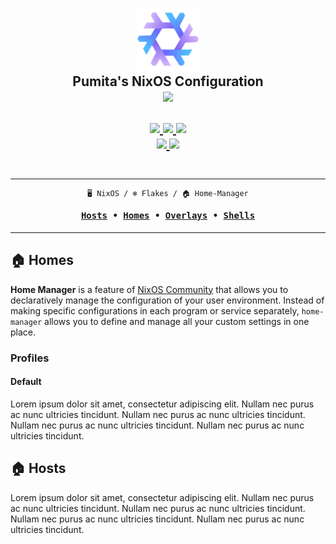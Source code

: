 <h2 align="center">
    <br/>
    <a href="#"><img src=".github/logo.png" alt="NixOS" width="100" /></a>
    <br />
    <span>Pumita's NixOS Configuration</span>
    <br />
    <img src="https://raw.githubusercontent.com/catppuccin/catppuccin/main/assets/palette/macchiato.png" width="600px" />
    <br /><br />
    <a href="https://github.com/cosasdepuma/nixos/issues">
        <img src="https://img.shields.io/github/issues/cosasdepuma/nixos?style=for-the-badge&color=fab387&labelColor=303446&logoColor=f0f0f0&logo=gitbook">
    </a>
    <a href="https://github.com/cosasdepuma/nixos/stargazers">
        <img src="https://img.shields.io/github/stars/cosasdepuma/nixos?style=for-the-badge&color=ca9ee6&labelColor=303446&logoColor=f0f0f0&logo=starship">
    </a>
    <a href="https://github.com/cosasdepuma/nixos">
        <img src="https://img.shields.io/github/repo-size/cosasdepuma/nixos?style=for-the-badge&color=ea999c&labelColor=303446&logoColor=f0f0f0&logo=github">
    </a>
    <br/>
    <a href="https://nixos.org/blog/announcements.html#nixos-23.05">
        <img src="https://img.shields.io/badge/nixos%20version-23.05-b4befe?labelColor=303446&style=for-the-badge&logo=nixos">
    </a>
    <a href="https://github.com/nixos/nixpkgs">
        <img src="https://img.shields.io/badge/nix%20channel-unstable-bac2de?labelColor=303446&style=for-the-badge&logo=nixos">
    </a>
    <br /><br />
</h2>

<div align="center">
<hr/>

```ocaml
🖥️ NixOS / ❄️ Flakes / 🏠 Home-Manager
```

<h4>
    <pre align="center"><a href="https://github.com/cosasdepuma/nixos#-Hosts">Hosts</a> • <a href="https://github.com/cosasdepuma/nixos#-Homes">Homes</a> • <a href="https://github.com/cosasdepuma/nixos#-Overlays">Overlays</a> • <a href="https://github.com/cosasdepuma/nixos#-Shells">Shells</a></pre>
</h4>
<hr/>
<h2></h2>
</div>

## 🏠 Homes

**Home Manager** is a feature of [NixOS Community](https://github.com/nix-community/home-manager) that allows you to declaratively manage the configuration of your user environment. Instead of making specific configurations in each program or service separately, `home-manager` allows you to define and manage all your custom settings in one place.

### Profiles

#### Default

Lorem ipsum dolor sit amet, consectetur adipiscing elit. Nullam nec purus ac nunc ultricies tincidunt. Nullam nec purus ac nunc ultricies tincidunt. Nullam nec purus ac nunc ultricies tincidunt. Nullam nec purus ac nunc ultricies tincidunt.

## 🏠 Hosts

Lorem ipsum dolor sit amet, consectetur adipiscing elit. Nullam nec purus ac nunc ultricies tincidunt. Nullam nec purus ac nunc ultricies tincidunt. Nullam nec purus ac nunc ultricies tincidunt. Nullam nec purus ac nunc ultricies tincidunt.